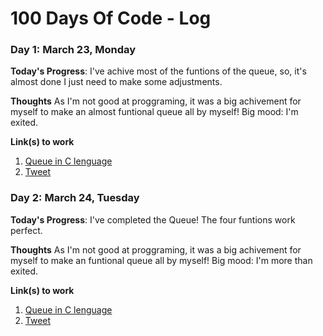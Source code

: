 # 100 Days Of Code - Log

### Day 1: March 23, Monday

**Today's Progress**: I've achive most of the funtions of the queue, so, it's almost done I just need to make some adjustments.

**Thoughts** 
As I'm not good at proggraming, it was a big achivement for myself to make an almost funtional queue all by myself! 
Big mood: I'm exited.

**Link(s) to work**
1. [Queue in C lenguage](https://github.com/brenda-aline/PatronesParaDatosEstructurados/blob/407771dcff3af2db1b26a278bbdc88e3fc5a401f/ColasFIFO.c)
2. [Tweet](https://twitter.com/suckithoney_/status/1242538237039652868?s=19)

### Day 2: March 24, Tuesday

**Today's Progress**: I've completed the Queue!
The four funtions work perfect.

**Thoughts** 
As I'm not good at proggraming, it was a big achivement for myself to make an funtional queue all by myself! 
Big mood: I'm more than exited.

**Link(s) to work**
1. [Queue in C lenguage](https://github.com/brenda-aline/PatronesParaDatosEstructurados/blob/407771dcff3af2db1b26a278bbdc88e3fc5a401f/ColasFIFO.c)
2. [Tweet](https://twitter.com/suckithoney_/status/1242538237039652868?s=19)
